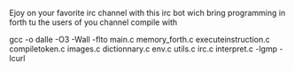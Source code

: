 Ejoy on your favorite irc channel with this irc bot wich bring programming in forth tu the users of you channel 
compile with


gcc -o dalle -O3 -Wall -flto main.c memory_forth.c executeinstruction.c compiletoken.c images.c dictionnary.c env.c utils.c irc.c interpret.c -lgmp -lcurl 
